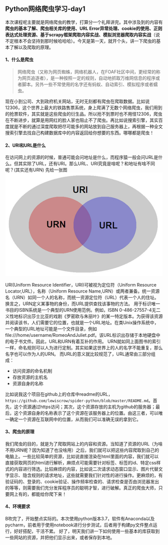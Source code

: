 ## Python网络爬虫学习-day1
本次课程呢主要就是网络爬虫的教学，打算分一个礼拜讲完。其中涉及到的内容有**爬虫的基本了解、爬虫相关库的使用、URL Error异常处理、cookie的使用、正则表达式处理资源、基于scrapy框架爬取内容实战、模拟浏览器爬取内容实战**（说不定根本不会坚持到那时候哈哈哈）。今天是第一天，就开个头，讲一下爬虫的基本了解以及爬取的原理。
#### 1、什么是爬虫
>网络爬虫（又称为网页蜘蛛，网络机器人，在FOAF社区中间，更经常的称为网页追逐者），是一种按照一定的规则，自动地抓取万维网信息的程序或者脚本。另外一些不常使用的名字还有蚂蚁、自动索引、模拟程序或者蠕虫。

现在小到公司、大到政府机关网站，无时无刻都有爬虫在爬取数据。比如说12306，这个世界上最大的铁路售票系统，身上爬满了无数个网络爬虫，我们用到的抢票软件，其实就是这些爬虫的衍生品。所以抢不到票时也不用怪12306，爬虫在不断进步，就算是用网红的脸人家也阻止不了爬虫。再比如说搜索引擎，其实百度就是不断的通过深度爬取把尽可能多的网站放到自己服务器上，再根据一种全文搜索引擎去找自己构建数据库中的内容返回给你想要的东西。哪哪都是爬虫！
#### 2、URI和URL是什么
在访问网上的资源的时候，普通可能会问地址是什么，而程序猿一般会问URL是什么。但其实除了URL，还有URI。那么URL、URI究竟是啥呢？和地址有啥不同呢？(其实还有URN)
先给一张图
![图1](https://github.com/lewiscrow/spider-python/blob/master/images/day1-1.png)

URI(Uniform Resource Identifier，URI)可被视为定位符（Uniform Resource Locator,URL），名称（Uniform Resource Name,URN）或两者兼备。统一资源名（URN）如同一个人的名称，而统一资源定位符（URL）代表一个人的住址。换言之，URN定义某事物的身份，而URL提供查找该事物的方法。
用于标识唯一书目的ISBN系统是一个典型的URN使用范例。例如，ISBN 0-486-27557-4无二义性地标识出莎士比亚的戏剧《罗密欧与朱丽叶》的某一特定版本。为获得该资源并阅读该书，人们需要它的位置，也就是一个URL地址。在类Unix操作系统中，一个典型的URL地址可能是一个文件目录，例如file:///home/username/RomeoAndJuliet.pdf。该URL标识出存储于本地硬盘中的电子书文件。因此，URL和URN有着互补的作用。
URN就如同上面图书的索引一样，命名规则可以人为进行定制。其实如果这世界上的人的名字不能重复，那么名字也可以作为人的URN。
而URL的意义就比较规范了，URL通常由三部分组成：
* 访问资源的命名机制
* 存放资源的主机名
* 资源自身的名称

比如说我这个项目在github上的仓库中readme的URL，`https://github.com/lewiscrow/spider-python/blob/master/README.md`。首先，这个资源通过https访问；其次，这个资源存放的主机为github的服务器；最后，这个资源自身的名称表示了这个资源在该服务器上的位置。由这三者，可以唯一确定一个资源在互联网中的位置，从而我们可以准确无误的拿到它。
#### 3、爬虫的原理
我们爬虫的目的，就是为了爬取网站上的内容和资源。当知道了资源的URL（为啥不用URN呢？因为知道了也没啥用）之后，我们就可以把这些内容爬取到自己的电脑上。一些比较简单的资源，比如说直接渲染在html里面的内容，我们就可以直接获取网页的html进行解析，麻烦点可能需要针对标签、标签的id、特定css样式的内容进行筛选。比较麻烦的内容，比如说二次请求动态窗口显示、图片代替文字显示、隐含规则的请求地址，这些就需要我们针对性的进行操作。更麻烦的，有验证码的、登录的、cookie验证、操作频率检查的、请求检查是否由浏览器发出的等等，则需要我们充分发挥程序员的聪明才智，进行破解。真正的爬虫大师，只要网上有的，都能给你爬下来！
#### 4、环境要求
B吹完了，开始整点实际的。本次使用python版本3.7，软件有Anaconda以及pycharm，前者用于使用notebook进行分步测试，后者用于构建py文件整点运行，好好搭配，干活不累。
好了，明天我们讲一下如何使用一些基本的库获取到一些网站的资源，并把他们显示出来，或者保存到本地。
